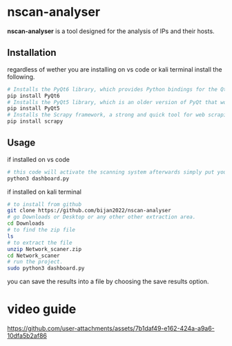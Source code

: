 # nscan-analyser

**nscan-analyser** is a tool designed for the analysis of IPs and their hosts.

## Installation
regardless of wether you are installing on vs code or kali terminal install the following.
```bash
# Installs the PyQt6 library, which provides Python bindings for the Qt application framework.
pip install PyQt6
# Installs the PyQt5 library, which is an older version of PyQt that works with Python 3.   
pip install PyQt5
# Installs the Scrapy framework, a strong and quick tool for web scraping and crawling.
pip install scrapy
```
## Usage
if installed on vs code
```bash
# this code will activate the scanning system afterwards simply put your own or other ip for scanning.
python3 dashboard.py
```
if installed on kali terminal
```bash
# to install from github
git clone https://github.com/bijan2022/nscan-analyser
# go Downloads or Desktop or any other other extraction area.
cd Downloads
# to find the zip file
ls
# to extract the file
unzip Network_scaner.zip
cd Network_scaner
# run the project.
sudo python3 dashboard.py
```
you can save the results into a file by choosing the save results option.
# video guide
https://github.com/user-attachments/assets/7b1daf49-e162-424a-a9a6-10dfa5b2af86

